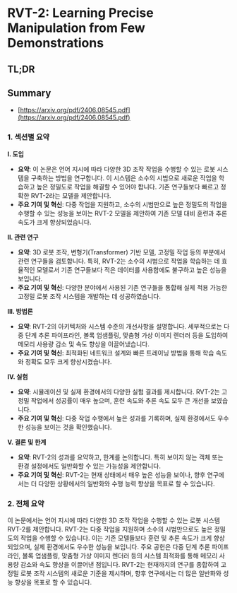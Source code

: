 # RVT-2: Learning Precise Manipulation from Few Demonstrations
## TL;DR
## Summary
- [https://arxiv.org/pdf/2406.08545.pdf](https://arxiv.org/pdf/2406.08545.pdf)

### 1. 섹션별 요약

**I. 도입**
- **요약**: 이 논문은 언어 지시에 따라 다양한 3D 조작 작업을 수행할 수 있는 로봇 시스템을 구축하는 방법을 연구합니다. 이 시스템은 소수의 시범으로 새로운 작업을 학습하고 높은 정밀도로 작업을 해결할 수 있어야 합니다. 기존 연구들보다 빠르고 정확한 RVT-2라는 모델을 제안합니다.
- **주요 기여 및 혁신**: 다중 작업을 지원하고, 소수의 시범만으로 높은 정밀도의 작업을 수행할 수 있는 성능을 보이는 RVT-2 모델을 제안하여 기존 모델 대비 훈련과 추론 속도가 크게 향상되었습니다.

**II. 관련 연구**
- **요약**: 3D 로봇 조작, 변형기(Transformer) 기반 모델, 고정밀 작업 등의 부분에서 관련 연구들을 검토합니다. 특히, RVT-2는 소수의 시범으로 작업을 학습하는 데 효율적인 모델로서 기존 연구들보다 적은 데이터를 사용함에도 불구하고 높은 성능을 보입니다.
- **주요 기여 및 혁신**: 다양한 분야에서 사용된 기존 연구들을 통합해 실제 적용 가능한 고정밀 로봇 조작 시스템을 개발하는 데 성공하였습니다.

**III. 방법론**
- **요약**: RVT-2의 아키텍처와 시스템 수준의 개선사항을 설명합니다. 세부적으로는 다중 단계 추론 파이프라인, 볼록 업샘플링, 맞춤형 가상 이미지 렌더러 등을 도입하여 메모리 사용량 감소 및 속도 향상을 이끌어냈습니다.
- **주요 기여 및 혁신**: 최적화된 네트워크 설계와 빠른 트레이닝 방법을 통해 학습 속도와 정확도 모두 크게 향상시켰습니다.

**IV. 실험**
- **요약**: 시뮬레이션 및 실제 환경에서의 다양한 실험 결과를 제시합니다. RVT-2는 고정밀 작업에서 성공률이 매우 높으며, 훈련 속도와 추론 속도 모두 큰 개선을 보였습니다.
- **주요 기여 및 혁신**: 다중 작업 수행에서 높은 성과를 기록하며, 실제 환경에서도 우수한 성능을 보이는 것을 확인했습니다.

**V. 결론 및 한계**
- **요약**: RVT-2의 성과를 요약하고, 한계를 논의합니다. 특히 보이지 않는 객체 또는 환경 설정에서도 일반화할 수 있는 가능성을 제안합니다.
- **주요 기여 및 혁신**: RVT-2는 현재 상태에서 매우 높은 성능을 보이나, 향후 연구에서는 더 다양한 상황에서의 일반화와 수행 능력 향상을 목표로 할 수 있습니다.

### 2. 전체 요약
이 논문에서는 언어 지시에 따라 다양한 3D 조작 작업을 수행할 수 있는 로봇 시스템 RVT-2를 제안합니다. RVT-2는 다중 작업을 지원하며 소수의 시범만으로도 높은 정밀도의 작업을 수행할 수 있습니다. 이는 기존 모델들보다 훈련 및 추론 속도가 크게 향상되었으며, 실제 환경에서도 우수한 성능을 보입니다. 주요 공헌은 다중 단계 추론 파이프라인, 볼록 업샘플링, 맞춤형 가상 이미지 렌더러 등의 시스템 최적화를 통해 메모리 사용량 감소와 속도 향상을 이끌어낸 점입니다. RVT-2는 현재까지의 연구를 종합하여 고정밀 로봇 조작 시스템의 새로운 기준을 제시하며, 향후 연구에서는 더 많은 일반화와 성능 향상을 목표로 할 수 있습니다.